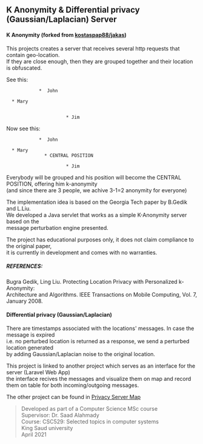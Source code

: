
## K Anonymity & Differential privacy (Gaussian/Laplacian) Server


#### K Anonymity (forked from [kostaspap88/jakas](https://github.com/kostaspap88/jakas))  

This projects creates a server that receives several http requests that contain geo-location.   
If they are close enough, then they are grouped together and their location is obfuscated.   

See this:   


                *  John
        
      * Mary


                          * Jim


Now see this:   



                *  John
        
      * Mary
                  * CENTRAL POSITION

                          * Jim


Everybody will be grouped and his position will become the CENTRAL POSITION, offering him k-anonymity   
(and since there are 3 people, we achive 3-1=2 anonymity for everyone)   

The implementation idea is based on the Georgia Tech paper by B.Gedik and L.Liu.   
We developed a Java servlet that works as a simple K-Anonymity server based on the    
message perturbation engine presented.   

The project has educational purposes only, it does not claim compliance to the original paper,   
it is currently in development and comes with no warranties.   



##### REFERENCES:   
Bugra Gedik, Ling Liu. Protecting Location Privacy with Personalized k-Anonymity:   
Architecture and Algorithms. IEEE Transactions on Mobile Computing, Vol. 7, January 2008.   

#### Differential privacy (Gaussian/Laplacian)   

There are timestamps associated with the locations' messages. In case the message is expired  
i.e. no perturbed location is returned as a response, we send a perturbed location generated  
by adding Gaussian/Laplacian noise to the original location.    

This project is linked to another project which serves as an interface for the server (Laravel Web App)   
the interface recives the messages and visualize them on map and record them on table for both incoming/outgoing messages.

The other project can be found in [Privacy Server Map](https://github.com/Mhz95/privacy-server-map)

> Developed as part of a Computer Science MSc course   
> Supervisor: Dr. Saad Alahmady  
> Course: CSC529: Selected topics in computer systems   
> King Saud university   
> April 2021
